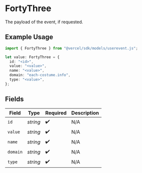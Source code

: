# FortyThree

The payload of the event, if requested.

## Example Usage

```typescript
import { FortyThree } from "@vercel/sdk/models/userevent.js";

let value: FortyThree = {
  id: "<id>",
  value: "<value>",
  name: "<value>",
  domain: "each-costume.info",
  type: "<value>",
};
```

## Fields

| Field              | Type               | Required           | Description        |
| ------------------ | ------------------ | ------------------ | ------------------ |
| `id`               | *string*           | :heavy_check_mark: | N/A                |
| `value`            | *string*           | :heavy_check_mark: | N/A                |
| `name`             | *string*           | :heavy_check_mark: | N/A                |
| `domain`           | *string*           | :heavy_check_mark: | N/A                |
| `type`             | *string*           | :heavy_check_mark: | N/A                |